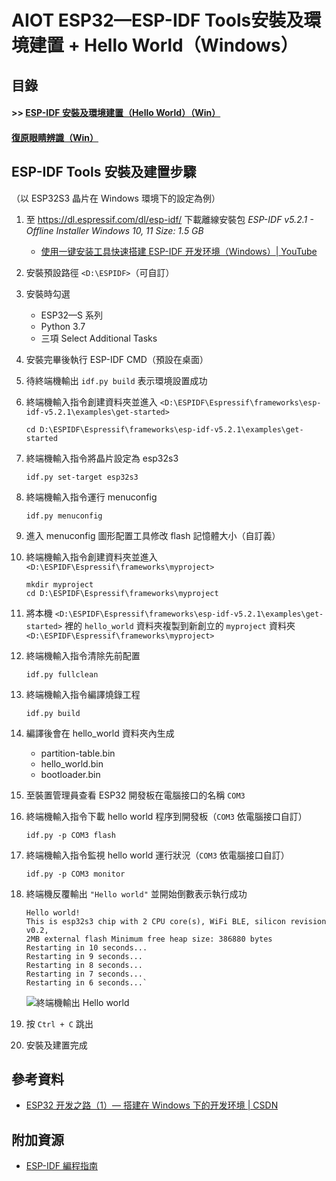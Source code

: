 # AIOT ESP32—ESP-IDF Tools安裝及環境建置 + Hello World（Windows）

## 目錄
#### >> [ESP-IDF 安裝及環境建置（Hello World）（Win）](https://github.com/yuu1177/AIOT-ESP32/blob/main/README.md)
#### [復原眼睛辨識（Win）](https://github.com/yuu1177/AIOT-ESP32-Windows-/blob/main/README.md)

## ESP-IDF Tools 安裝及建置步驟
（以 ESP32S3 晶片在 Windows 環境下的設定為例）

1. 至 <https://dl.espressif.com/dl/esp-idf/> 下載離線安裝包 
*ESP-IDF v5.2.1 - Offline Installer Windows 10, 11 Size: 1.5 GB*
    - [使用一键安装工具快速搭建 ESP-IDF 开发环境（Windows）| YouTube](
    https://www.youtube.com/watch?v=DyioH2PkqLo&t=227s) 

2. 安裝預設路徑 `<D:\ESPIDF>`（可自訂）

3. 安裝時勾選
    - ESP32—S 系列
    - Python 3.7
    - 三項 Select Additional Tasks

4. 安裝完畢後執行 ESP-IDF CMD（預設在桌面）

5. 待終端機輸出 ```idf.py build``` 表示環境設置成功

6. 終端機輸入指令創建資料夾並進入 
   `<D:\ESPIDF\Espressif\frameworks\esp-idf-v5.2.1\examples\get-started>`
    ```
    cd D:\ESPIDF\Espressif\frameworks\esp-idf-v5.2.1\examples\get-started
    ```
7. 終端機輸入指令將晶片設定為 esp32s3
    ```
    idf.py set-target esp32s3
    ```

8. 終端機輸入指令運行 menuconfig
    ```
    idf.py menuconfig
    ```

9. 進入 menuconfig 圖形配置工具修改 flash 記憶體大小（自訂義）

10. 終端機輸入指令創建資料夾並進入
    `<D:\ESPIDF\Espressif\frameworks\myproject>`
    ```
    mkdir myproject
    cd D:\ESPIDF\Espressif\frameworks\myproject
    ```

11. 將本機 `<D:\ESPIDF\Espressif\frameworks\esp-idf-v5.2.1\examples\get-started>` 裡的 `hello_world` 資料夾複製到新創立的 `myproject` 資料夾 `<D:\ESPIDF\Espressif\frameworks\myproject>`

12. 終端機輸入指令清除先前配置
    ```
    idf.py fullclean
    ```

13. 終端機輸入指令編譯燒錄工程
    ```
    idf.py build
    ```

14. 編譯後會在 hello_world 資料夾內生成
    - partition-table.bin
    - hello_world.bin
    - bootloader.bin
 
15. 至裝置管理員查看 ESP32 開發板在電腦接口的名稱 `COM3`

16. 終端機輸入指令下載 hello world 程序到開發板（`COM3` 依電腦接口自訂）
    ```
    idf.py -p COM3 flash
    ```

17. 終端機輸入指令監視 hello world 運行狀況（`COM3` 依電腦接口自訂）
    ```
    idf.py -p COM3 monitor
    ```

18. 終端機反覆輸出 `"Hello world"` 並開始倒數表示執行成功
    ```
    Hello world!
    This is esp32s3 chip with 2 CPU core(s), WiFi BLE, silicon revision v0.2, 
    2MB external flash Minimum free heap size: 386880 bytes
    Restarting in 10 seconds...
    Restarting in 9 seconds...
    Restarting in 8 seconds...
    Restarting in 7 seconds...
    Restarting in 6 seconds...`
    ```
    ![終端機輸出 Hello world](https://hackmd.io/_uploads/SJXdf-sNA.png)


19. 按 `Ctrl + C` 跳出

20. 安裝及建置完成

## 參考資料
- [ESP32 开发之路（1）— 搭建在 Windows 下的开发环境 | CSDN](https://blog.csdn.net/qq_38113006/article/details/116274693)

## 附加資源
- [ESP-IDF 編程指南](https://espressif-docs.readthedocs-hosted.com/projects/esp-idf/zh-cn/latest/get-started/index.html)

